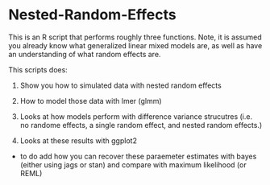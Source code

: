 # Nested-Random-Effects
This is an R script that performs roughly three functions. Note,
it is assumed you already know what generalized linear mixed models are,
as well as have an understanding of what random effects are.

This scripts does:

1) Show you how to simulated data with nested random effects

2) How to model those data with lmer (glmm)

3) Looks at how models perform with difference variance strucutres (i.e. no randome effects,
a single random effect, and nested random effects.)

4) Looks at these results with ggplot2

- to do
add how you can recover these paraemeter estimates with
bayes (either using jags or stan) and compare with maximum likelihood (or REML)
